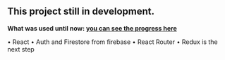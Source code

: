 ## This project still in development.
**What was used until now: [you can see the progress here](https://cyclonestore.netlify.com)**

• React
• Auth and Firestore from firebase
• React Router 
• Redux is the next step
